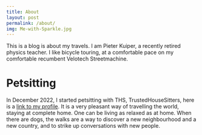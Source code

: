 ```yaml
---
title: About
layout: post
permalink: /about/
img: Me-with-Sparkle.jpg
---
```


This is a blog is about my travels.
I am Pieter Kuiper, a recently retired physics teacher. I like bicycle touring, 
at a comfortable pace on my comfortable recumbent Velotech Streetmachine.

# Petsitting

In December 2022, I started petsitting with THS, TrustedHouseSitters, 
here is a [link to my profile](https://www.trustedhousesitters.com/house-and-pet-sitters/sweden/kronoberg/vaxjo/l/2271663/). 
It is a very pleasant way of travelling the world, staying at complete home. 
One can be living as relaxed as at home. When there are dogs, the walks are a way to discover a new 
neighbourhood and a new country, and to strike up conversations with new people. 
